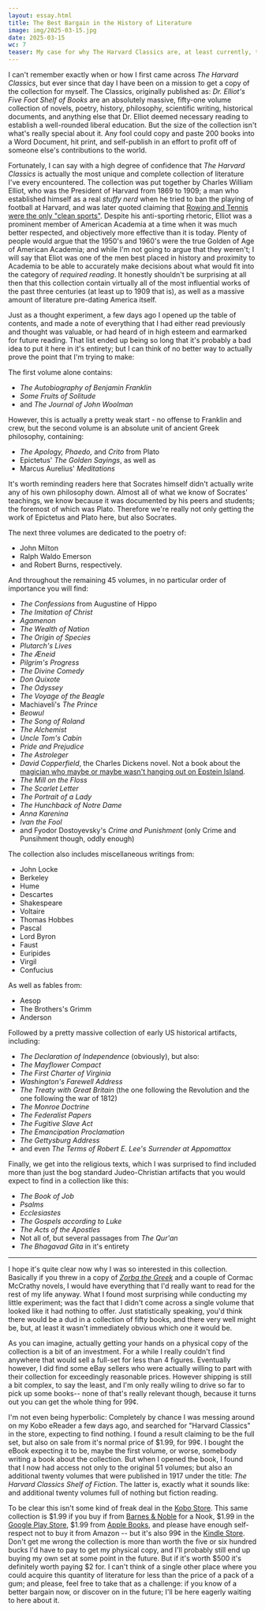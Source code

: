 ```yaml
---
layout: essay.html
title: The Best Bargain in the History of Literature
image: img/2025-03-15.jpg
date: 2025-03-15
wc: 7
teaser: My case for why The Harvard Classics are, at least currently, the best bargain available in the world of literature.
---
```


I can't remember exactly when or how I first came across *The Harvard Classics*, but ever since that day I have been on a mission to get a copy of the collection for myself. The Classics, originally published as: *Dr. Elliot's Five Foot Shelf of Books* are an absolutely massive, fifty-one volume collection of novels, poetry, history, philosophy, scientific writing, historical documents, and anything else that Dr. Elliot deemed necessary reading to establish a well-rounded liberal education. But the size of the collection isn't what's really special about it. Any fool could copy and paste 200 books into a Word Document, hit print, and self-publish in an effort to profit off of someone else's contributions to the world.

Fortunately, I can say with a high degree of confidence that *The Harvard Classics* is actually the most unique and complete collection of literature I've every encountered. The collection was put together by Charles William Elliot, who was the President of Harvard from 1869 to 1909; a man who established himself as a real *stuffy nerd* when he tried to ban the playing of football at Harvard, and was later quoted claiming that <a target="_blank" href="https://www.nytimes.com/1906/11/28/archives/eliot-against-basket-ball-harvard-president-says-rowing-and-tennis.html">Rowing and Tennis were the only "clean sports"</a>. Despite his anti-sporting rhetoric, Elliot was a prominent member of American Academia at a time when it was much better respected, and objectively more effective than it is today. Plenty of people would argue that the 1950's and 1960's were the true Golden of Age of American Academia; and while I'm not going to argue that they weren't; I will say that Eliot was one of the men best placed in history and proximity to Academia to be able to accurately make decisions about what would fit into the category of *required reading*. It honestly shouldn't be surprising at all then that this collection contain virtually all of the most influential works of the past three centuries (at least up to 1909 that is), as well as a massive amount of literature pre-dating America itself.

Just as a thought experiment, a few days ago I opened up the table of contents, and made a note of everything that I had either read previously and thought was valuable, or had heard of in high esteem and earmarked for future reading. That list ended up being so long that it's probably a bad idea to put it here in it's entirety; but I can think of no better way to actually prove the point that I'm trying to make: 

The first volume alone contains: 
* *The Autobiography of Benjamin Franklin*
* *Some Fruits of Solitude* 
* and  *The Journal of John Woolman*

However, this is actually a pretty weak start - no offense to Franklin and crew, but the second volume is an absolute unit of ancient Greek philosophy, containing:

* *The Apology, Phaedo,* and *Crito* from Plato
* Epictetus' *The Golden Sayings*, as well as 
* Marcus Aurelius' *Meditations*

It's worth reminding readers here that Socrates himself didn't actually write any of his own philosophy down. Almost all of what we know of Socrates' teachings, we know because it was documented by his peers and students; the foremost of which was Plato. Therefore we're really not only getting the work of Epictetus and Plato here, but also Socrates.

The next three volumes are dedicated to the poetry of: 
* John Milton
* Ralph Waldo Emerson
* and Robert Burns, respectively.

And throughout the remaining 45 volumes, in no particular order of importance you will find: 

* *The Confessions* from Augustine of Hippo
* *The Imitation of Christ*
* *Agamenon*
* *The Wealth of Nation*
* *The Origin of Species*
* *Plutarch's Lives*
* *The Æneid*
* *Pilgrim's Progress*
* *The Divine Comedy*
* *Don Quixote*
* *The Odyssey*
* *The Voyage of the Beagle*
* Machiaveli's *The Prince*
* *Beowul*
* *The Song of Roland*
* *The Alchemist*
* *Uncle Tom's Cabin*
* *Pride and Prejudice*
* *The Astroleger*
* *David Copperfield*, the Charles Dickens novel. Not a book about the [magician who maybe or maybe wasn't hanging out on Epstein Island](https://www.businessinsider.com/jeffrey-epstein-victim-named-magician-david-copperfield-unsealed-documents-2024-1?op=1).
* *The Mill on the Floss*
* *The Scarlet Letter*
* *The Portrait of a Lady*
* *The Hunchback of Notre Dame*
* *Anna Karenina*
* *Ivan the Fool*
* and Fyodor Dostoyevsky's *Crime and Punishment* (only Crime and Punsihment though, oddly enough)

The collection also includes miscellaneous writings from: 

* John Locke
* Berkeley 
* Hume
* Descartes
* Shakespeare
* Voltaire
* Thomas Hobbes
* Pascal
* Lord Byron
* Faust
* Euripides
* Virgil
* Confucius

As well as fables from: 
* Aesop
* The Brothers's Grimm
* Anderson

Followed by a pretty massive collection of early US historical artifacts, including: 
* *The Declaration of Independence* (obviously), but also: 
* *The Mayflower Compact*
* *The First Charter of Virginia*
* *Washington's Farewell Address*
* *The Treaty with Great Britain* (the one following the Revolution and the one following the war of 1812)
* *The Monroe Doctrine*
* *The Federalist Papers*
* *The Fugitive Slave Act*
* *The Emancipation Proclamation*
* *The Gettysburg Address*
* and even *The Terms of Robert E. Lee's Surrender at Appomattox*

Finally, we get into the religious texts, which I was surprised to find included more than just the bog standard Judeo-Christian artifacts that you would expect to find in a collection like this: 
* *The Book of Job*
* *Psalms*
* *Ecclesiastes*
* *The Gospels according to Luke*
* *The Acts of the Apostles*
* Not all of, but several passages from *The Qur'an* 
* *The Bhagavad Gita* in it's entirety

---

I hope it's quite clear now why I was so interested in this collection. Basically if you threw in a copy of <a target="_blank" href="https://youtu.be/WNEdo_8tFN0" title="A shameless plug to one of my YouTube videos">*Zorba the Greek*</a> and a couple of Cormac McCrathy novels, I would have everything that I'd really want to read for the rest of my life anyway. What I found most surprising while conducting my little experiment; was the fact that I didn't come across a single volume that looked like it had nothing to offer. Just statistically speaking, you'd think there would be a dud in a collection of fifty books, and there very well might be, but, at least it wasn't immediately obvious which one it would be.

As you can imagine, actually getting your hands on a physical copy of the collection is a bit of an investment. For a while I really couldn't find anywhere that would sell a full-set for less than 4 figures. Eventually however, I did find some eBay sellers who were actually willing to part with their collection for exceedingly reasonable prices. However shipping is still a bit complex, to say the least, and I'm only really wiling to drive so far to pick up some books-- none of that's really relevant though, because it turns out you can get the whole thing for 99¢. 

I'm not even being hyperbolic: Completely by chance I was messing around on my Kobo eReader a few days ago, and searched for "Harvard Classics" in the store, expecting to find nothing. I found a result claiming to be the full set, but also on sale from it's normal price of $1.99, for 99¢. I bought the eBook expecting it to be, maybe the first volume, or worse, somebody writing a book about the collection. But when I opened the book, I found that I now had access not only to the original 51 volumes; but also an additional twenty volumes that were published in 1917 under the title: *The Harvard Classics Shelf of Fiction*. The latter is, exactly what it sounds like: and additional twenty volumes full of nothing but fiction reading.

To be clear this isn't some kind of freak deal in the [Kobo Store](https://www.kobo.com/us/en/ebook/the-complete-harvard-classics-2020-edition-all-71-volumes). This same collection is $1.99 if you buy if from [Barnes & Noble](https://www.barnesandnoble.com/w/the-complete-harvard-classics-2024-edition-newly-updated-benjamin-franklin/1144723871?ean=9782377933822) for a Nook, $1.99 in the [Google Play Store](https://play.google.com/store/books/details/The_Complete_Harvard_Classics_ALL_71_Volumes_The_F?id=GrfoDwAAQBAJ&hl=en-US), $1.99 from [Apple Books](https://books.apple.com/us/book/the-harvard-classics-all-284-works-in-71-volumes/id6532577939), and please have enough self-respect not to buy it from Amazon -- but it's also 99¢ in the [Kindle Store](https://www.amazon.com/Complete-Harvard-Classics-2020-Volumes-ebook/dp/B08D97WFS5). 
Don't get me wrong the collection is more than worth the five or six hundred bucks I'd have to pay to get my physical copy, and I'll probably still end up buying my own set at some point in the future. But if it's worth $500 it's definitely worth paying $2 for. I can't think of a single other place where you could acquire this quantity of literature for less than the price of a pack of a gum; and please, feel free to take that as a challenge: if you know of a better bargain now, or discover on in the future; I'll be here eagerly waiting to here about it.
